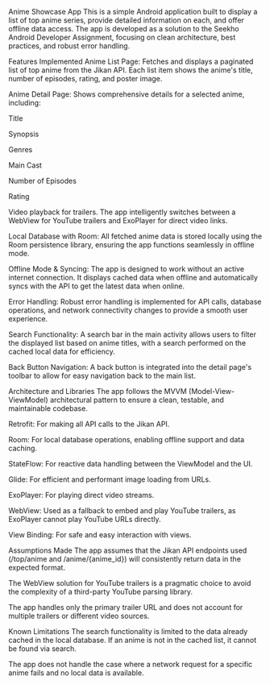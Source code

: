 Anime Showcase App
This is a simple Android application built to display a list of top anime series,
provide detailed information on each, and offer offline data access. 
The app is developed as a solution to the Seekho Android Developer Assignment, 
focusing on clean architecture, best practices, and robust error handling.

Features Implemented
Anime List Page: Fetches and displays a paginated list of top anime from the Jikan API. 
Each list item shows the anime's title, number of episodes, rating, and poster image.

Anime Detail Page: Shows comprehensive details for a selected anime, including:

Title

Synopsis

Genres

Main Cast

Number of Episodes

Rating

Video playback for trailers. The app intelligently switches between a WebView for YouTube trailers and ExoPlayer for direct video links.

Local Database with Room: All fetched anime data is stored locally using the Room persistence library, 
ensuring the app functions seamlessly in offline mode.

Offline Mode & Syncing: The app is designed to work without an active internet connection. 
It displays cached data when offline and automatically syncs with the API to get the latest data when online.

Error Handling: Robust error handling is implemented for API calls, database operations, and network connectivity changes to provide a smooth user experience.

Search Functionality: A search bar in the main activity allows users to filter the displayed list based on anime titles,
with a search performed on the cached local data for efficiency.

Back Button Navigation: A back button is integrated into the detail page's toolbar to allow for easy navigation back to the main list.

Architecture and Libraries
The app follows the MVVM (Model-View-ViewModel) architectural pattern to ensure a clean, testable, and maintainable codebase.

Retrofit: For making all API calls to the Jikan API.

Room: For local database operations, enabling offline support and data caching.

StateFlow: For reactive data handling between the ViewModel and the UI.

Glide: For efficient and performant image loading from URLs.

ExoPlayer: For playing direct video streams.

WebView: Used as a fallback to embed and play YouTube trailers, as ExoPlayer cannot play YouTube URLs directly.

View Binding: For safe and easy interaction with views.

Assumptions Made
The app assumes that the Jikan API endpoints used (/top/anime and /anime/{anime_id}) will consistently return data in the expected format.

The WebView solution for YouTube trailers is a pragmatic choice to avoid the complexity of a third-party YouTube parsing library.

The app handles only the primary trailer URL and does not account for multiple trailers or different video sources.

Known Limitations
The search functionality is limited to the data already cached in the local database. 
If an anime is not in the cached list, it cannot be found via search.

The app does not handle the case where a network request for a specific anime fails and no local data is available.